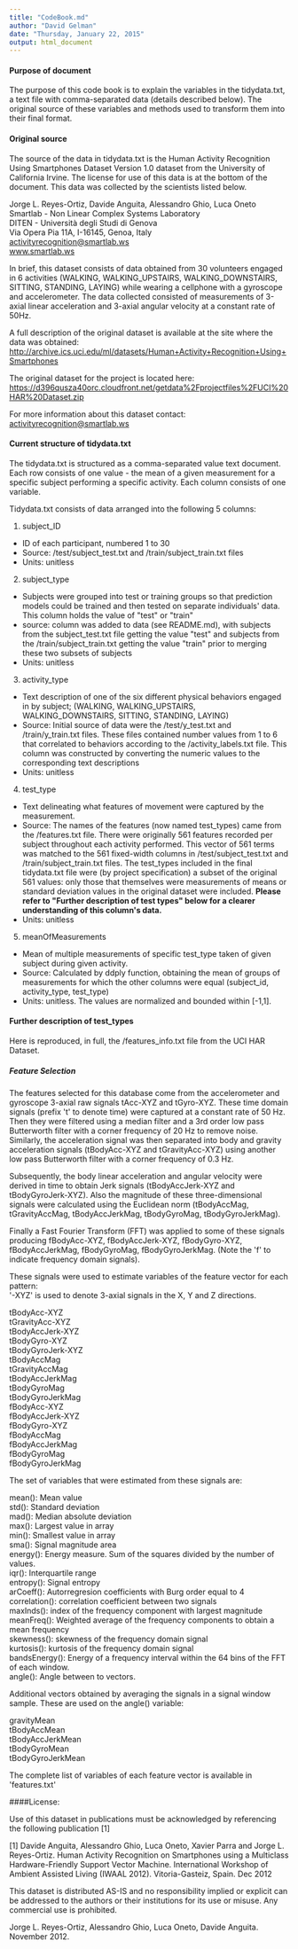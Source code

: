 ```yaml
---
title: "CodeBook.md"
author: "David Gelman"
date: "Thursday, January 22, 2015"
output: html_document
---
```

  
#### Purpose of document
The purpose of this code book is to explain the variables in the tidydata.txt, a text file with comma-separated data (details described below). The original source of these variables and methods used to transform them into their final format.


#### Original source
The source of the data in tidydata.txt is the Human Activity Recognition Using Smartphones Dataset Version 1.0 dataset from the University of California Irvine. The license for use of this data is at the bottom of the document. This data was collected by the scientists listed below. 

Jorge L. Reyes-Ortiz, Davide Anguita, Alessandro Ghio, Luca Oneto  
Smartlab - Non Linear Complex Systems Laboratory  
DITEN - Università degli Studi di Genova  
Via Opera Pia 11A, I-16145, Genoa, Italy  
activityrecognition@smartlab.ws  
www.smartlab.ws  

In brief, this dataset consists of data obtained from 30 volunteers engaged in 6 activities (WALKING, WALKING_UPSTAIRS, WALKING_DOWNSTAIRS, SITTING, STANDING, LAYING) while wearing a cellphone with a gyroscope and accelerometer. The data collected consisted of measurements of 3-axial linear acceleration and 3-axial angular velocity at a constant rate of 50Hz.

A full description of the original dataset is available at the site where the data was obtained:
http://archive.ics.uci.edu/ml/datasets/Human+Activity+Recognition+Using+Smartphones

The original dataset for the project is located here:  
https://d396qusza40orc.cloudfront.net/getdata%2Fprojectfiles%2FUCI%20HAR%20Dataset.zip 

For more information about this dataset contact: activityrecognition@smartlab.ws

#### Current structure of tidydata.txt
The tidydata.txt is structured as a comma-separated value text document. Each row consists of one value - the mean of a given measurement for a specific subject performing a specific activity. Each column consists of one variable. 

Tidydata.txt consists of data arranged into the following 5 columns:

1. subject_ID  
  + ID of each participant, numbered 1 to 30  
  + Source: /test/subject_test.txt and /train/subject_train.txt files  
  + Units: unitless  

2. subject_type  
  + Subjects were grouped into test or training groups so that prediction models could be trained and then tested on separate individuals' data. This column holds the value of "test" or "train"
  + source: column was added to data (see README.md), with subjects from the subject_test.txt file getting the value "test" and subjects from the /train/subject_train.txt getting the value "train" prior to merging these two subsets of subjects
  + Units: unitless

3. activity_type
  + Text description of one of the six different physical behaviors engaged in by subject; (WALKING, WALKING_UPSTAIRS, WALKING_DOWNSTAIRS, SITTING, STANDING, LAYING)
  + Source: Initial source of data were the /test/y_test.txt and /train/y_train.txt files. These files contained number values from 1 to 6 that correlated to behaviors according to the /activity_labels.txt file. This column was constructed by converting the numeric values to the corresponding text descriptions
  + Units: unitless

4. test_type
  + Text delineating what features of movement were captured by the measurement.
  + Source: The names of the features (now named test_types) came from the /features.txt file. There were originally 561 features recorded per subject throughout each activity performed. This vector of 561 terms was matched to the 561 fixed-width columns in /test/subject_test.txt and /train/subject_train.txt files.  The test_types included in the final tidydata.txt file were (by project specification) a subset of the original 561 values: only those that themselves were measurements of means or standard deviation values in the original dataset were included. **Please refer to "Further description of test types" below for a clearer understanding of this column's data.**
  + Units: unitless

5. meanOfMeasurements
  + Mean of multiple measurements of specific test_type taken of given subject during given activity. 
  + Source: Calculated by ddply function, obtaining the mean of groups of measurements for which the other columns were equal (subject_id, activity_type, test_type)
  + Units: unitless. The values are normalized and bounded within [-1,1].

  
#### Further description of test_types
Here is reproduced, in full, the /features_info.txt file from the UCI HAR Dataset.

##### Feature Selection 

The features selected for this database come from the accelerometer and gyroscope 3-axial raw signals tAcc-XYZ and tGyro-XYZ. These time domain signals (prefix 't' to denote time) were captured at a constant rate of 50 Hz. Then they were filtered using a median filter and a 3rd order low pass Butterworth filter with a corner frequency of 20 Hz to remove noise. Similarly, the acceleration signal was then separated into body and gravity acceleration signals (tBodyAcc-XYZ and tGravityAcc-XYZ) using another low pass Butterworth filter with a corner frequency of 0.3 Hz. 

Subsequently, the body linear acceleration and angular velocity were derived in time to obtain Jerk signals (tBodyAccJerk-XYZ and tBodyGyroJerk-XYZ). Also the magnitude of these three-dimensional signals were calculated using the Euclidean norm (tBodyAccMag, tGravityAccMag, tBodyAccJerkMag, tBodyGyroMag, tBodyGyroJerkMag). 

Finally a Fast Fourier Transform (FFT) was applied to some of these signals producing fBodyAcc-XYZ, fBodyAccJerk-XYZ, fBodyGyro-XYZ, fBodyAccJerkMag, fBodyGyroMag, fBodyGyroJerkMag. (Note the 'f' to indicate frequency domain signals). 

These signals were used to estimate variables of the feature vector for each pattern:  
'-XYZ' is used to denote 3-axial signals in the X, Y and Z directions.  

tBodyAcc-XYZ  
tGravityAcc-XYZ  
tBodyAccJerk-XYZ  
tBodyGyro-XYZ  
tBodyGyroJerk-XYZ  
tBodyAccMag  
tGravityAccMag  
tBodyAccJerkMag  
tBodyGyroMag  
tBodyGyroJerkMag  
fBodyAcc-XYZ  
fBodyAccJerk-XYZ  
fBodyGyro-XYZ  
fBodyAccMag  
fBodyAccJerkMag  
fBodyGyroMag  
fBodyGyroJerkMag  

The set of variables that were estimated from these signals are: 

mean(): Mean value  
std(): Standard deviation  
mad(): Median absolute deviation   
max(): Largest value in array  
min(): Smallest value in array  
sma(): Signal magnitude area  
energy(): Energy measure. Sum of the squares divided by the number of values.   
iqr(): Interquartile range   
entropy(): Signal entropy  
arCoeff(): Autorregresion coefficients with Burg order equal to 4  
correlation(): correlation coefficient between two signals  
maxInds(): index of the frequency component with largest magnitude  
meanFreq(): Weighted average of the frequency components to obtain a mean frequency  
skewness(): skewness of the frequency domain signal  
kurtosis(): kurtosis of the frequency domain signal  
bandsEnergy(): Energy of a frequency interval within the 64 bins of the FFT of each window.  
angle(): Angle between to vectors.

Additional vectors obtained by averaging the signals in a signal window sample. These are used on the angle() variable:

gravityMean  
tBodyAccMean  
tBodyAccJerkMean  
tBodyGyroMean  
tBodyGyroJerkMean  

The complete list of variables of each feature vector is available in 'features.txt'

####License:

Use of this dataset in publications must be acknowledged by referencing the following publication [1] 

[1] Davide Anguita, Alessandro Ghio, Luca Oneto, Xavier Parra and Jorge L. Reyes-Ortiz. Human Activity Recognition on Smartphones using a Multiclass Hardware-Friendly Support Vector Machine. International Workshop of Ambient Assisted Living (IWAAL 2012). Vitoria-Gasteiz, Spain. Dec 2012

This dataset is distributed AS-IS and no responsibility implied or explicit can be addressed to the authors or their institutions for its use or misuse. Any commercial use is prohibited.

Jorge L. Reyes-Ortiz, Alessandro Ghio, Luca Oneto, Davide Anguita. November 2012.
